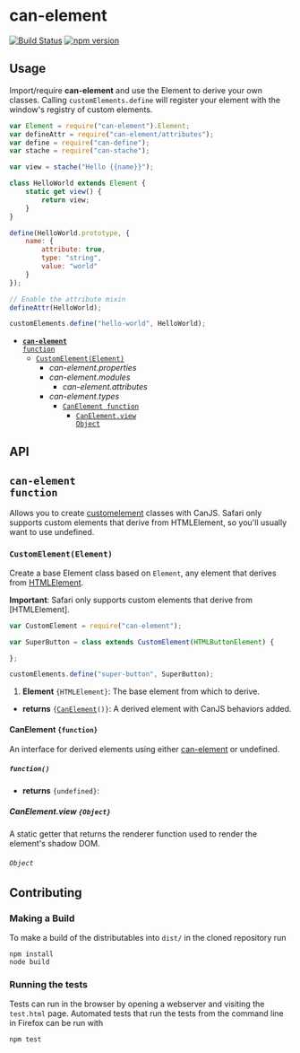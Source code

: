 # can-element

[![Build Status](https://travis-ci.org/canjs/can-element.png?branch=master)](https://travis-ci.org/canjs/can-element)
[![npm version](https://badge.fury.io/js/can-element.svg)](http://badge.fury.io/js/can-element)

## Usage

Import/require **can-element** and use the Element to derive your own classes. Calling `customElements.define` will register your element with the window's registry of custom elements.

```js
var Element = require("can-element").Element;
var defineAttr = require("can-element/attributes");
var define = require("can-define");
var stache = require("can-stache");

var view = stache("Hello {{name}}");

class HelloWorld extends Element {
	static get view() {
		return view;
	}
}

define(HelloWorld.prototype, {
	name: {
		attribute: true,
		type: "string",
		value: "world"
	}
});

// Enable the attribute mixin
defineAttr(HelloWorld);

customElements.define("hello-world", HelloWorld);
```

- <code>[__can-element__ function](#can-element-function)</code>
  - <code>[CustomElement(Element)](#customelementelement)</code>
    - _can-element.properties_
    - _can-element.modules_
      - _can-element.attributes_
    - _can-element.types_
      - <code>[CanElement function](#canelement-function)</code>
        - <code>[CanElement.view Object](#canelementview-object)</code>

## API


## <code>__can-element__ function</code>
Allows you to create [customelement](https://developer.mozilla.org/en-US/docs/Web/Web_Components/Custom_Elements) classes with CanJS. 
Safari only supports custom elements that derive from HTMLElement, so you'll usually want to use undefined.



### <code>CustomElement(Element)</code>


Create a base Element class based on `Element`, any element that derives from [HTMLElement](https://developer.mozilla.org/en-US/docs/Web/API/HTMLElement).

**Important**: Safari only supports custom elements that derive from [HTMLElement].

```js
var CustomElement = require("can-element");

var SuperButton = class extends CustomElement(HTMLButtonElement) {

};

customElements.define("super-button", SuperButton);
```


1. __Element__ <code>{HTMLElement}</code>:
  The base element from which to derive.

- __returns__ <code>{[CanElement](#canelement-function)()}</code>:
  A derived element with CanJS behaviors added.
  
#### CanElement `{function}`


An interface for derived elements using either [can-element](#customelementelement) or undefined.



##### <code>function()</code>


- __returns__ <code>{undefined}</code>:
  
##### CanElement.view `{Object}`


A static getter that returns the renderer function used to render the element's shadow DOM.



###### <code>Object</code>


## Contributing

### Making a Build

To make a build of the distributables into `dist/` in the cloned repository run

```
npm install
node build
```

### Running the tests

Tests can run in the browser by opening a webserver and visiting the `test.html` page.
Automated tests that run the tests from the command line in Firefox can be run with

```
npm test
```
